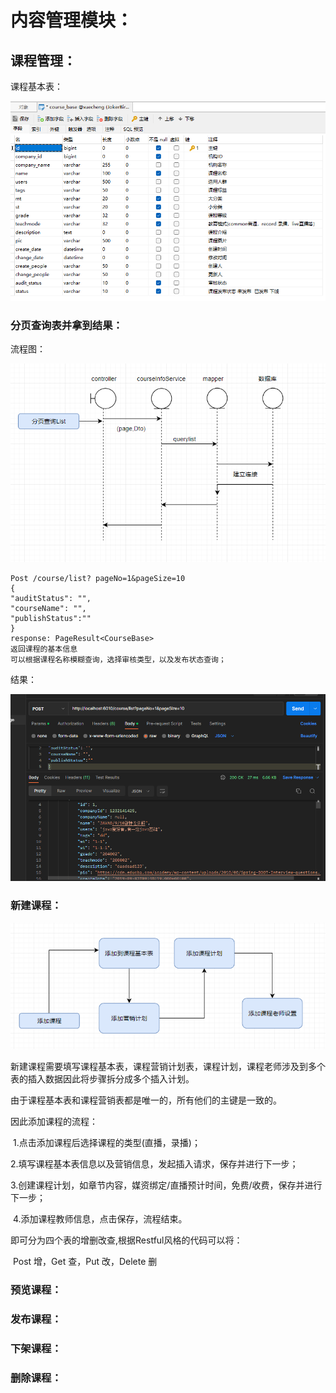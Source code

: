 # 内容管理模块：



## 课程管理：

课程基本表：

![](..\img\couse_base.png)





### 分页查询表并拿到结果：



流程图：

![](../img/content-page.png)



```
Post /course/list? pageNo=1&pageSize=10
{
"auditStatus": "",
"courseName": "",
"publishStatus":""
}
response: PageResult<CourseBase> 
返回课程的基本信息
可以根据课程名称模糊查询，选择审核类型，以及发布状态查询；
```

结果：

![](..\img\content-page-postman-res.png)



### 新建课程：

![](..\img\course-insert-1.png)

新建课程需要填写课程基本表，课程营销计划表，课程计划，课程老师涉及到多个表的插入数据因此将步骤拆分成多个插入计划。

由于课程基本表和课程营销表都是唯一的，所有他们的主键是一致的。

因此添加课程的流程：

​	1.点击添加课程后选择课程的类型(直播，录播)；

​	2.填写课程基本表信息以及营销信息，发起插入请求，保存并进行下一步；

​	3.创建课程计划，如章节内容，媒资绑定/直播预计时间，免费/收费，保存并进行下一步；

​	4.添加课程教师信息，点击保存，流程结束。

即可分为四个表的增删改查,根据Restful风格的代码可以将：

​	Post 增，Get 查，Put 改，Delete 删



### 预览课程：



### 发布课程：



### 下架课程：



### 删除课程：
